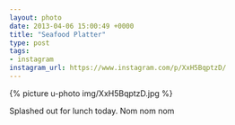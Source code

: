 ```yaml
---
layout: photo
date: 2013-04-06 15:00:49 +0000
title: "Seafood Platter"
type: post
tags:
- instagram
instagram_url: https://www.instagram.com/p/XxH5BqptzD/
---
```


{% picture u-photo img/XxH5BqptzD.jpg %}

Splashed out for lunch today. Nom nom nom
